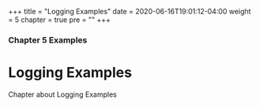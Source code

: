 +++
title = "Logging Examples"
date = 2020-06-16T19:01:12-04:00
weight = 5
chapter = true
pre = "<b></b>"
+++

### Chapter 5 Examples

# Logging Examples

Chapter about Logging Examples